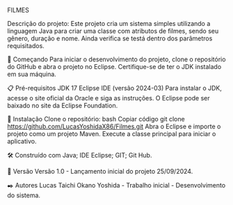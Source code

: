 FILMES

Descrição do projeto:
Este projeto cria um sistema simples utilizando a linguagem Java para criar uma classe com atributos 
de filmes, sendo seu gênero, duração e nome. Ainda verifica se testá dentro dos parâmetros requisitados.

🚀 Começando
Para iniciar o desenvolvimento do projeto, clone o repositório do GitHub e abra o projeto no 
Eclipse. Certifique-se de ter o JDK instalado em sua máquina.

📋 Pré-requisitos
JDK 17
Eclipse IDE (versão 2024-03)
Para instalar o JDK, acesse o site oficial da Oracle e siga as 
instruções. O Eclipse pode ser baixado no site da Eclipse Foundation.

🔧 Instalação
Clone o repositório:
bash
Copiar código
git clone https://github.com/LucasYoshidaX86/Filmes.git
Abra o Eclipse e importe o projeto como um projeto Maven.
Execute a classe principal para iniciar o aplicativo.

🛠️ Construído com
Java;
IDE Eclipse;
GIT;
Git Hub.


📌 Versão
Versão 1.0 - Lançamento inicial do projeto 25/09/2024.


✒️ Autores
Lucas Taichi Okano Yoshida - Trabalho inicial - Desenvolvimento do sistema.
